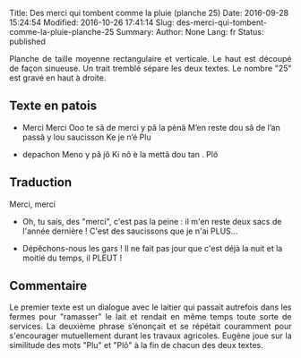 Title: Des merci qui tombent comme la pluie (planche 25)
Date: 2016-09-28 15:24:54
Modified: 2016-10-26 17:41:14
Slug: des-merci-qui-tombent-comme-la-pluie-planche-25
Summary: 
Author: None
Lang: fr
Status: published

<p style="text-align:justify;">Planche de taille moyenne rectangulaire et verticale. Le haut est découpé de façon sinueuse. Un trait tremblé sépare les deux textes. Le nombre "25" est gravé en haut à droite.</p>
<img style="float: left;" alt="" src="{static}/images/planche_25.png">

## Texte en patois
- Merci  Merci Ooo te sâ de merci y pâ la pènâ  M’en reste dou sâ de l’an passâ y lou saucisson Ke je n’é Plu  

- depachon Meno y pâ jô Ki nô è la mettâ dou tan . Plô

## Traduction
Merci, merci
- Oh, tu sais, des "merci", c'est pas la peine : il m'en reste deux sacs de l'année dernière !  C'est des saucissons que je n'ai PLUS...

- Dépêchons-nous les gars !  Il ne fait pas jour que c'est déjà la nuit et la moitié du temps, il PLEUT !

## Commentaire
<p style="text-align:justify;">Le premier texte est un dialogue  avec le laitier qui passait autrefois dans les fermes pour "ramasser" le lait et rendait en même temps toute sorte de services.
La deuxième phrase s’énonçait et se répétait couramment pour s'encourager mutuellement durant les travaux agricoles.  
Eugène joue sur la similitude des mots "Plu" et "Plô" à la fin de chacun des deux textes.</p>


